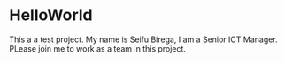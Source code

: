 # HelloWorld
This a a test project.
My name is Seifu Birega, I am a Senior ICT Manager.
PLease join me to work as a team in this project.
